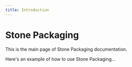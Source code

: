 ```yaml
---
title: Introduction
---
```


# Stone Packaging

This is the main page of Stone Packaging documentation.

Here's an example of how to use Stone Packaging...
